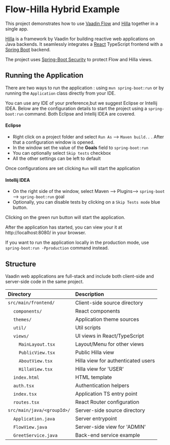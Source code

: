 # Flow-Hilla Hybrid Example

This project demonstrates how to use [Vaadin Flow](https://vaadin.com/flow) and [Hilla](https://hilla.dev) together in a single app.

[Hilla](https://hilla.dev/docs/react) is a framework by Vaadin for building reactive web applications on Java backends. It seamlessly integrates a [React](https://reactjs.org/) TypeScript frontend with a [Spring Boot](https://spring.io/projects/spring-boot) backend.

The project uses [Spring-Boot Security](https://vaadin.com/docs/latest/security/enabling-security) to protect Flow and Hilla views.

## Running the Application
There are two ways to run the application :  using `mvn spring-boot:run` or by running the `Application` class directly from your IDE.

You can use any IDE of your preference,but we suggest Eclipse or Intellij IDEA.
Below are the configuration details to start the project using a `spring-boot:run` command. Both Eclipse and Intellij IDEA are covered.

#### Eclipse
- Right click on a project folder and select `Run As` --> `Maven build..` . After that a configuration window is opened.
- In the window set the value of the **Goals** field to `spring-boot:run`
- You can optionally select `Skip tests` checkbox
- All the other settings can be left to default

Once configurations are set clicking `Run` will start the application

#### Intellij IDEA
- On the right side of the window, select Maven --> Plugins--> `spring-boot` --> `spring-boot:run` goal
- Optionally, you can disable tests by clicking on a `Skip Tests mode` blue button.

Clicking on the green run button will start the application.

After the application has started, you can view your it at http://localhost:8080/ in your browser.


If you want to run the application locally in the production mode, use `spring-boot:run -Pproduction` command instead.

## Structure

Vaadin web applications are full-stack and include both client-side and server-side code in the same project.

| Directory                                                        | Description                        |
|:-----------------------------------------------------------------|:-----------------------------------|
| `src/main/frontend/`                                             | Client-side source directory       |
| &nbsp;&nbsp;&nbsp;&nbsp;`components/`                            | React components                   |
| &nbsp;&nbsp;&nbsp;&nbsp;`themes/`                                | Application theme sources          |
| &nbsp;&nbsp;&nbsp;&nbsp;`util/`                                  | Util scripts                       |
| &nbsp;&nbsp;&nbsp;&nbsp;`views/`                                 | UI views in React/TypeScript       |
| &nbsp;&nbsp;&nbsp;&nbsp;&nbsp;&nbsp;&nbsp;&nbsp;`MainLayout.tsx` | Layout/Menu for other views        |
| &nbsp;&nbsp;&nbsp;&nbsp;&nbsp;&nbsp;&nbsp;&nbsp;`PublicView.tsx` | Public Hilla view                  |
| &nbsp;&nbsp;&nbsp;&nbsp;&nbsp;&nbsp;&nbsp;&nbsp;`AboutView.tsx`  | Hilla view for authenticated users |
| &nbsp;&nbsp;&nbsp;&nbsp;&nbsp;&nbsp;&nbsp;&nbsp;`HillaView.tsx`  | Hilla view for 'USER'              |
| &nbsp;&nbsp;&nbsp;&nbsp;`index.html`                             | HTML template                      |
| &nbsp;&nbsp;&nbsp;&nbsp;`auth.tsx`                               | Authentication helpers             |
| &nbsp;&nbsp;&nbsp;&nbsp;`index.tsx`                              | Application TS entry point         |
| &nbsp;&nbsp;&nbsp;&nbsp;`routes.tsx`                             | React Router configuration         |
| `src/main/java/<groupId>/`                                       | Server-side source directory       |
| &nbsp;&nbsp;&nbsp;&nbsp;`Application.java`                       | Server entrypoint                  |
| &nbsp;&nbsp;&nbsp;&nbsp;`FlowView.java`                          | Server-side view for 'ADMIN'       |
| &nbsp;&nbsp;&nbsp;&nbsp;`GreetService.java`                      | Back-end service example           |
